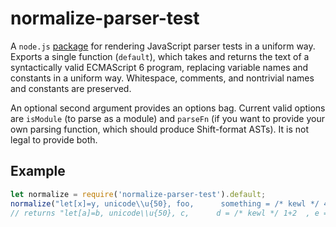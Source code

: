 # normalize-parser-test

A `node.js` [package](https://www.npmjs.com/package/normalize-parser-test) for rendering JavaScript parser tests in a uniform way. Exports a single function (`default`), which takes and returns the text of a syntactically valid ECMAScript 6 program, replacing variable names and constants in a uniform way. Whitespace, comments, and nontrivial names and constants are preserved.

An optional second argument provides an options bag. Current valid options are `isModule` (to parse as a module) and `parseFn` (if you want to provide your own parsing function, which should produce Shift-format ASTs). It is not legal to provide both.

## Example

```js
let normalize = require('normalize-parser-test').default;
normalize("let[x]=y, unicode\\u{50}, foo,      something = /* kewl */ 42+1337  , bar = 'baz'+\"zz\";");
// returns "let[a]=b, unicode\\u{50}, c,      d = /* kewl */ 1+2  , e = 'f'+\"g\";"
```